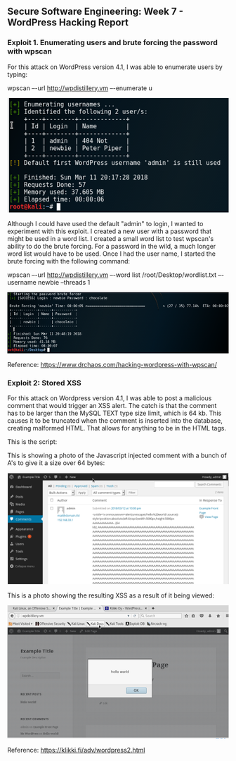 ## Secure Software Engineering: Week 7 - WordPress Hacking Report

### Exploit 1. Enumerating users and brute forcing the password with wpscan

For this attack on WordPress version 4.1, I was able to enumerate users by typing:

wpscan –-url http://wpdistillery.vm –-enumerate u

![alt text][logo1]

[logo1]: https://github.com/ke301/facebookhacking/blob/Week-7/enumerateusernames.PNG

Although I could have used the default "admin" to login, I wanted to experiment with this exploit. I created a new user with a password that might be used in a word list. I created a small word list to test wpscan's ability to do the brute forcing. For a password in the wild, a much longer word list would have to be used. Once I had the user name, I started the brute forcing with the following command:

wpscan –-url http://wpdistillery.vm –-word list /root/Desktop/wordlist.txt –-username newbie –threads 1

![alt text][logo2]

[logo2]: https://github.com/ke301/facebookhacking/blob/Week-7/bruteforce.PNG

Reference: https://www.drchaos.com/hacking-wordpress-with-wpscan/



### Exploit 2: Stored XSS

For this attack on Wordpress version 4.1, I was able to post a malicious comment that would trigger an XSS alert. The catch is that the comment has to be larger than the MySQL TEXT type size limit, which is 64 kb. This causes it to be truncated when the comment is inserted into the database, creating malformed HTML. That allows for anything to be in the HTML tags.

This is the script:<a title='x onmouseover=alert(unescape(/hello%20world/.source)) style=position:absolute;left:0;top:0;width:5000px;height:5000px  AAAAAAAAAAAA...[64 kb]..AAA'></a>


This is showing a photo of the Javascript injected comment with a bunch of A's to give it a size over 64 bytes:

![alt text][logo3]

[logo3]: https://github.com/ke301/facebookhacking/blob/Week-7/aaaa1.PNG

This is a photo showing the resulting XSS as a result of it being viewed:

![alt text][logo4]

[logo4]: https://github.com/ke301/facebookhacking/blob/Week-7/aaaa2.PNG

Reference:  https://klikki.fi/adv/wordpress2.html
